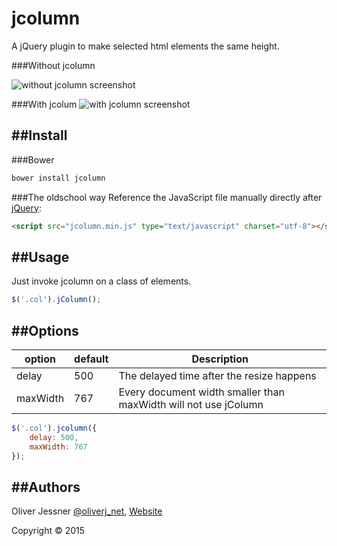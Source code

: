 # jcolumn
A jQuery plugin to make selected html elements the same height.

###Without jcolumn

![without jcolumn screenshot](http://oliverj.net/img/jcolumn/without-jcolumn.png)

###With jcolum
![with jcolumn screenshot](http://oliverj.net/img/jcolumn/with-jcolumn.png)

##Install
-----

###Bower
```html
bower install jcolumn
```

###The oldschool way
Reference the JavaScript file manually directly after [jQuery](http://jquery.com):

```html
<script src="jcolumn.min.js" type="text/javascript" charset="utf-8"></script>
```

##Usage
-----


Just invoke jcolumn on a class of elements.

```javascript
$('.col').jColumn();
```

##Options
-----

option   | default | Description
-------- | ------- | -----------
delay    | 500     | The delayed time after the resize happens
maxWidth | 767     | Every document width smaller than maxWidth will not use jColumn

```javascript
$('.col').jcolumn({
    delay: 500,
    maxWidth: 767
});
```

##Authors 
-------

Oliver Jessner [@oliverj_net](https://twitter.com/oliverj_net), [Website](http://oliverj.net) 

Copyright © 2015